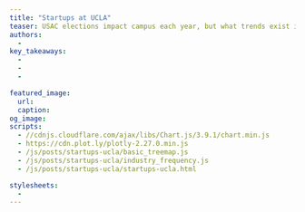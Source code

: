 ```yaml
---
title: "Startups at UCLA"
teaser: USAC elections impact campus each year, but what trends exist in elections data?
authors:
  -
key_takeaways:
  -
  -
  -

featured_image:
  url:
  caption:
og_image:
scripts:
  - //cdnjs.cloudflare.com/ajax/libs/Chart.js/3.9.1/chart.min.js
  - https://cdn.plot.ly/plotly-2.27.0.min.js
  - /js/posts/startups-ucla/basic_treemap.js
  - /js/posts/startups-ucla/industry_frequency.js
  - /js/posts/startups-ucla/startups-ucla.html

stylesheets:
  -
---
```


<div id = 'basic-tree'></div>
